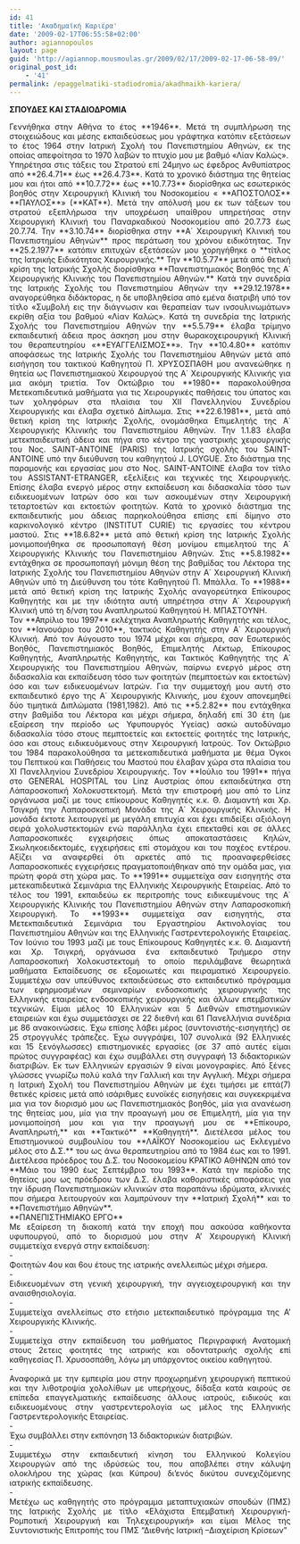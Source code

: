 ```yaml
---
id: 41
title: 'Ακαδημαϊκή Καριέρα'
date: '2009-02-17T06:55:58+02:00'
author: agiannopoulos
layout: page
guid: 'http://agiannop.mousmoulas.gr/2009/02/17/2009-02-17-06-58-09/'
original_post_id:
    - '41'
permalink: /epaggelmatiki-stadiodromia/akadhmaikh-kariera/
---
```


**ΣΠΟΥΔΕΣ ΚΑΙ ΣΤΑΔΙΟΔΡΟΜΙΑ**

<div style="text-align:justify;">Γεννήθηκα στην Αθήνα το έτος **1946**. Μετά τη συμπλήρωση της στοιχειώδους και μέσης εκπαιδεύσεως μου γράφτηκα κατόπιν εξετάσεων το έτος 1964 στην Ιατρική Σχολή του Πανεπιστημίου Αθηνών, εκ της οποίας απεφοίτησα το 1970 λαβών το πτυχίο μου με βαθμό «Λίαν Καλώς».</div><div style="text-align:justify;">Υπηρέτησα στις τάξεις του Στρατού επί 24μηνο ως έφεδρος Ανθυπίατρος από **26.4.71** έως **26.4.73**. Κατά το χρονικό διάστημα της θητείας μου και ήτοι από **10.7.72** έως **10.7.73** διορίσθηκα ως εσωτερικός βοηθός στην Χειρουργική Κλινική του Νοσοκομείου « **ΑΠΟΣΤΟΛΟΣ** **ΠΑΥΛΟΣ**» (**ΚΑΤ**).  
Μετά την απόλυσή μου εκ των τάξεων του στρατού εξεπλήρωσα την υποχρέωση υπαίθρου υπηρετήσας στην Χειρουργική Κλινική του Παναρκαδικού Νοσοκομείου από 20.7.73 έως 20.7.74.  
Την **3.10.74** διορίσθηκα στην **Α΄ Χειρουργική Κλινική του Πανεπιστημίου Αθηνών** προς περάτωση του χρόνου ειδικότητας.  
Την **25.2.1977** κατόπιν επιτυχών εξετάσεών μου χορηγήθηκε ο **τίτλος της Ιατρικής Ειδικότητας Χειρουργικής.**  
Την **10.5.77** μετά από θετική κρίση της Ιατρικής Σχολής διορίσθηκα **Πανεπιστημιακός Βοηθός της Α΄ Χειρουργικής Κλινικής του Πανεπιστημίου Αθηνών.**  
Κατά την συνεδρία της Ιατρικής Σχολής του Πανεπιστημίου Αθηνών την **29.12.1978** αναγορεύθηκα διδάκτορας, η δε υποβληθείσα από εμένα διατριβή υπό τον τίτλο «Συμβολή εις την διάγνωσιν και θεραπείαν των ινσουλινωμάτων» εκρίθη αξία του βαθμού «Λίαν Καλώς».  
Κατά τη συνεδρία της Ιατρικής Σχολής του Πανεπιστημίου Αθηνών την **5.5.79** έλαβα τρίμηνο εκπαιδευτική άδεια προς άσκηση μου στην θωρακοχειρουργική Κλινική του θεραπευτηρίου «**ΕΥΑΓΓΕΛΙΣΜΟΣ**».  
Την **10.4.80** κατόπιν αποφάσεως της Ιατρικής Σχολής του Πανεπιστημίου Αθηνών μετά από εισήγηση του τακτικού Καθηγητού Π. ΧΡΥΣΟΣΠΑΘΗ μου ανανεώθηκε η θητεία ως Πανεπιστημιακού Χειρουργού της Α΄ Χειρουργικής Κλινικής για μια ακόμη τριετία.  
Τον Οκτώβριο του **1980** παρακολούθησα Μετεκαπιδευτικά μαθήματα για τις Χειρουργικές παθήσεις του ύπατος και των χοληφόρων στα πλαίσια του ΧΙΙ Πανελληνίου Συνεδρίου Χειρουργικής και έλαβα σχετικό Δίπλωμα.  
Στις **22.6.1981**, μετά από θετική κρίση της Ιατρικής Σχολής, ονομάσθηκα Επιμελητής της Α΄ Χειρουργικής Κλινικής του Πανεπιστημίου Αθηνών.  
Την 1.1.83 έλαβα μετεκπαιδευτική άδεια και πήγα στο κέντρο της γαστρικής χειρουργικής του Νος. SAINT-ANTOINE (PARIS) της Ιατρικής σχολής του SAINT-ANTOINE υπό την διεύθυνση του καθηγητού J. LOYGUE.  
Στο διάστημα της παραμονής και εργασίας μου στο Νος. SAINT-ANTOINE έλαβα τον τίτλο του ASSISTANT-ETRANGER, εξελίξεις και τεχνικές της Χειρουργικής. Επίσης έλαβα ενεργό μέρος στην εκπαίδευση και διδασκαλία τόσο των ειδικευομένων Ιατρών όσο και των ασκουμένων στην Χειρουργική τεταρτοετών και εκτοετών φοιτητών.  
Κατά το χρονικό διάστημα της εκπαιδευτικής μου άδειας παρηκολούθησα επίσης επί δίμηνο στο καρκινολογικό κέντρο (INSTITUT CURIE) τις εργασίες του κέντρου μαστού.  
Στις **18.6.82** μετά από θετική κρίση της Ιατρικής Σχολής μονιμοποιήθηκα σε προσωποπαγή θέση μονίμου επιμελητού της Α΄ Χειρουργικής Κλινικής του Πανεπιστημίου Αθηνών.  
Στις **5.8.1982** εντάχθηκα σε προσωποπαγή μόνιμη θέση της βαθμίδας του Λέκτορα της Ιατρικής Σχολής του Πανεπιστημίου Αθηνών στην Α΄ Χειρουργική Κλινική Αθηνών υπό τη Διεύθυνση του τότε Καθηγητού Π. Μπάλλα.  
Το **1988** μετά από θετική κρίση της Ιατρικής Σχολής αναγορεύτηκα Επίκουρος Καθηγητής και με την ιδιότητα αυτή υπηρέτησα στην Α΄ Χειρουργική Κλινική υπό τη δ/νση του Αναπληρωτού Καθηγητού Η. ΜΠΑΣΤΟΥΝΗ.</div><div style="text-align:justify;">Τον **Απρίλιο του 1997** εκλέχτηκα Αναπληρωτής Καθηγητής και τέλος, τον **Ιανουάριο του 2010**, τακτικός Καθηγητής στην Α΄ Χειρουργική Κλινική.  
Από τον Αύγουστο του 1974 μέχρι και σήμερα, σαν Εσωτερικός Βοηθός, Πανεπιστημιακός Βοηθός, Επιμελητής Λέκτωρ, Επίκουρος Καθηγητής, Αναπληρωτής Καθηγητής, και Τακτικός Καθηγητής της Α΄ Χειρουργικής του Πανεπιστημίου Αθηνών, παίρνω ενεργό μέρος στη διδασκαλία και εκπαίδευση τόσο των φοιτητών (πεμπτοετών και εκτοετών) όσο και των ειδικευομένων Ιατρών. Για την συμμετοχή μου αυτή στο εκπαιδευτικό έργο της Α΄ Χειρουργικής Κλινικής, μου έχουν απονεμηθεί δύο τιμητικά Διπλώματα (1981,1982).  
Από τις **5.2.82** που εντάχθηκα στην βαθμίδα του Λέκτορα και μέχρι σήμερα, δηλαδή επί 30 έτη (με εξαίρεση την περίοδο ως Υφυπουργός Υγείας) ασκώ αυτοδύναμο διδασκαλία τόσο στους πεμπτοετείς και εκτοετείς φοιτητές της Ιατρικής, όσο και στους ειδικευόμενους στην Χειρουργική Ιατρούς.  
Τον Οκτώβριο του 1984 παρακολούθησα τα μετεκαπιδευτικά μαθήματα με θέμα Όγκοι του Πεπτικού και Παθήσεις του Μαστού που έλαβαν χώρα στα πλαίσια του ΧΙ Πανελληνίου Συνεδρίου Χειρουργικής.  
Τον **Ιούλιο του 1991** πήγα στο GENERAL HOSPITAL του Linz Αυστρίας όπου εκπαιδεύτηκα στη Λάπαροσκοπική Χολοκυστεκτομή.  
Μετά την επιστροφή μου από το Linz οργάνωσα μαζί με τους επίκουρους Καθηγητές κ.κ. Θ. Διαμαντή και Χρ. Τσιγκρή την Λαπαροσκοπική Μονάδα της Α΄ Χειρουργικής Κλινικής. Η μονάδα έκτοτε λειτουργεί με μεγάλη επιτυχία και έχει επιδείξει αξιόλογη σειρά χολολυστεκτομών ενώ παράλληλα έχει επεκταθεί και σε άλλες Λαπαροσκοπικές εγχειρήσεις όπως αποκαταστάσεις Κηλών, Σκωληκοειδεκτομές, εγχειρήσεις επί στομάχου και του παχέος εντέρου. Αξίζει να αναφερθεί ότι αρκετές από τις προαναφερθείσες Λαπαροσκοπικές εγχειρήσεις πραγματοποιήθηκαν από την ομάδα μας, για πρώτη φορά στη χώρα μας.  
Το **1991** συμμετείχα σαν εισηγητής στα μετεκαπιδευτικά Σεμινάρια της Ελληνικής Χειρουργικής Εταιρείας. Από το τέλος του 1991, εκπαιδεύω εκ περιτροπής τους ειδικευμένους της Α΄ Χειρουργικής Κλινικής του Πανεπιστημίου Αθηνών στην Λαπαροσκοπική Χειρουργική.  
Το **1993** συμμετείχα σαν εισηγητής, στα Μετεκπαιδευτικά Σεμινάρια του Εργαστηρίου Ακτινολογίας του Πανεπιστημίου Αθηνών και της Ελληνικής Γαστρεντερολογικής Εταιρείας. Τον Ιούνιο του 1993 μαζί με τους Επίκουρους Καθηγητές κ.κ. Θ. Διαμαντή και Χρ. Τσιγκρή, οργάνωσα ένα εκπαιδευτικό Τριήμερο στην Λαπαροσκοπική Χολοκυστεκτομή το οποίο περιλάμβανε θεωρητικά μαθήματα Εκπαίδευσης σε εξομοιωτές και πειραματικό Χειρουργείο.  
Συμμετέχω σαν υπεύθυνος εκπαιδεύσεως στο εκπαιδευτικό πρόγραμμα των εφηρμοσμένων σεμιναρίων ενδοσκοπικής χειρουργικής της Ελληνικής εταιρείας ενδοσκοπικής χειρουργικής και άλλων επεμβατικών τεχνικών.  
Είμαι μέλος 10 Ελληνικών και 5 Διεθνών επιστημονικών εταιρειών και έχω συμμετάσχει σε 22 διεθνή και 61 Πανελλήνια συνέδρια με 86 ανακοινώσεις. Έχω επίσης λάβει μέρος (συντονιστής-εισηγητής) σε 25 στρογγυλές τράπεζες.  
Έχω συγγράψει, 107 συνολικά (92 Ελληνικές και 15 ξενόγλωσσες) επιστημονικές εργασίες (σε 37 από αυτές είμαι πρώτος συγγραφέας) και έχω συμβάλλει στη συγγραφή 13 διδακτορικών διατριβών. Εκ των Ελληνικών εργασιών 9 είναι μονογραφίες. Από ξένες γλώσσες γνωρίζω πολύ καλά την Γαλλική και την Αγγλική.  
Μέχρι σήμερα η Ιατρική Σχολή του Πανεπιστημίου Αθηνών με έχει τιμήσει με επτά(7) θετικές κρίσεις μετά από ισάριθμες ευνοϊκές εισηγήσεις και συγκεκριμένα μια για τον διορισμό μου ως Πανεπιστημιακός βοηθός, μία για ανανέωση της θητείας μου, μία για την προαγωγή μου σε Επιμελητή, μία για την μονιμοποίησή μου και για την προαγωγή μου σε **Επίκουρο, Αναπληρωτή,** και **Τακτικό** **Καθηγητή**. Διετέλεσα μέλος του Επιστημονικού συμβουλίου του **ΛΑΪΚΟΥ Νοσοκομείου ως Εκλεγμένο μέλος στο Δ.Σ.** του ως άνω θεραπευτηρίου από το 1984 έως και το 1991. Διετέλεσα πρόεδρος του Δ.Σ. του Νοσοκομείου ΚΡΑΤΙΚΟ ΑΘΗΝΩΝ από τον **Μάιο του 1990 έως Σεπτέμβριο του 1993**. Κατά την περίοδο της θητείας μου ως πρόεδρου των Δ.Σ. έλαβα καθοριστικές αποφάσεις για την ίδρυση Πανεπιστημιακών κλινικών στα παραπάνω ιδρύματα, κλινικές που σήμερα λειτουργούν και λαμπρύνουν την **Ιατρική Σχολή** και το **Πανεπιστήμιο Αθηνών**.</div><div style="text-align:justify;"> </div><div style="text-align:justify;">**ΠΑΝΕΠΙΣΤΗΜΙΑΚΟ ΕΡΓΟ**

</div><div style="text-align:justify;">Με εξαίρεση τη διακοπή κατά την εποχή που ασκούσα καθήκοντα υφυπουργού, από το διορισμού μου στην Α’ Χειρουργική Κλινική συμμετείχα ενεργά στην εκπαίδευση:</div>- <div style="text-align:justify;">Φοιτητών 4ου και 6ου έτους της ιατρικής ανελλειπώς μέχρι σήμερα.</div>
- <div style="text-align:justify;">Ειδικευομένων στη γενική χειρουργική, την αγγειοχειρουργική και την αναισθησιολογία.</div>
- <div style="text-align:justify;">Συμμετείχα ανελλείπως στο ετήσιο μετεκπαιδευτικό πρόγραμμα της Α’ Χειρουργικής Κλινικής.</div>
- <div style="text-align:justify;">Συμμετείχα στην εκπαίδευση του μαθήματος Περιγραφική Ανατομική στους 2ετεις φοιτητές της ιατρικής και οδοντατρικής σχολής επί καθηγεσίας Π. Χρυσοσπάθη, λόγω μη υπάρχοντος οικείου καθηγητού.</div>
- <div style="text-align:justify;">Αναφορικά με την εμπειρία μου στην προχωρημένη χειρουργική πεπτικού και την λιθοτροψία χολολίθων με υπερήχους, δίδαξα κατά καιρούς σε επίπεδα επαγγελματικής εκπαίδευσης άλλους ιατρούς, ειδικούς και ειδικευομένους στην γαστρεντερολογία ως μέλος της Ελληνικής Γαστρεντερολογικής Εταιρείας.</div>
- <div style="text-align:justify;">Έχω συμβάλλει στην εκπόνηση 13 διδακτορικών διατριβών.</div>
- <div style="text-align:justify;">Συμμετέχω στην εκπαιδευτική κίνηση του Ελληνικού Κολεγίου Χειρουργών από της ιδρύσεώς του, που αποβλέπει στην κάλυψη ολοκλήρου της χώρας (και Κύπρου) δι’ενός δικύτου συνεχιζόμενης ιατρικής εκπαίδευσης.</div>
- <div style="text-align:justify;">Μετέχω ως καθηγητής στο πρόγραμμα μεταπτυχιακών σπουδών (ΠΜΣ) της Ιατρικής Σχολής με τίτλο «Ελάχιστα Επεμβατική Χειρουργική- Ρομποτική Χειρουργική και Τηλεχειρουργική» και είμαι Μέλος της Συντονιστικής Επιτροπής του ΠΜΣ “Διεθνής Ιατρική –Διαχείριση Κρίσεων”</div>